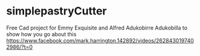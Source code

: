 # simplepastryCutter
 Free Cad project for Emmy Exquisite and Alfred Adukobirre Adukobilla to show how you go about this
 https://www.facebook.com/mark.harrington.142892/videos/2628430197402986/?t=0
